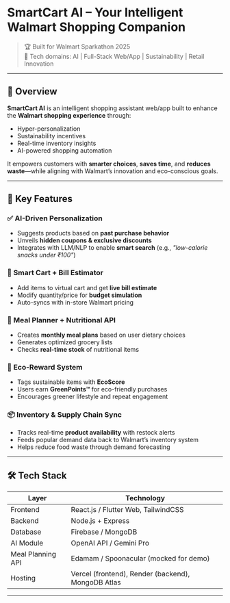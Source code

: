 # SmartCart AI – Your Intelligent Walmart Shopping Companion

> 🏆 Built for Walmart Sparkathon 2025  
> 🚀 Tech domains: AI | Full-Stack Web/App | Sustainability | Retail Innovation

---

## 📌 Overview

**SmartCart AI** is an intelligent shopping assistant web/app built to enhance the **Walmart shopping experience** through:
- Hyper-personalization  
- Sustainability incentives  
- Real-time inventory insights  
- AI-powered shopping automation

It empowers customers with **smarter choices**, **saves time**, and **reduces waste**—while aligning with Walmart’s innovation and eco-conscious goals.

---

## 🔐 Key Features

### ✅ AI-Driven Personalization
- Suggests products based on **past purchase behavior**
- Unveils **hidden coupons & exclusive discounts**  
- Integrates with LLM/NLP to enable **smart search** (e.g., *"low-calorie snacks under ₹100"*)


### 🛒 Smart Cart + Bill Estimator
- Add items to virtual cart and get **live bill estimate**
- Modify quantity/price for **budget simulation**
- Auto-syncs with in-store Walmart pricing

### 🧠 Meal Planner + Nutritional API
- Creates **monthly meal plans** based on user dietary choices
- Generates optimized grocery lists
- Checks **real-time stock** of nutritional items

### 🌱 Eco-Reward System
- Tags sustainable items with **EcoScore**
- Users earn **GreenPoints™** for eco-friendly purchases
- Encourages greener lifestyle and repeat engagement

### 📦 Inventory & Supply Chain Sync
- Tracks real-time **product availability** with restock alerts  
- Feeds popular demand data back to Walmart’s inventory system  
- Helps reduce food waste through demand forecasting

---

## 🛠️ Tech Stack

| Layer | Technology |
|-------|------------|
| Frontend | React.js / Flutter Web, TailwindCSS |
| Backend | Node.js + Express |
| Database | Firebase / MongoDB |
| AI Module | OpenAI API / Gemini Pro |
| Meal Planning API | Edamam / Spoonacular (mocked for demo) |
| Hosting | Vercel (frontend), Render (backend), MongoDB Atlas |

---

